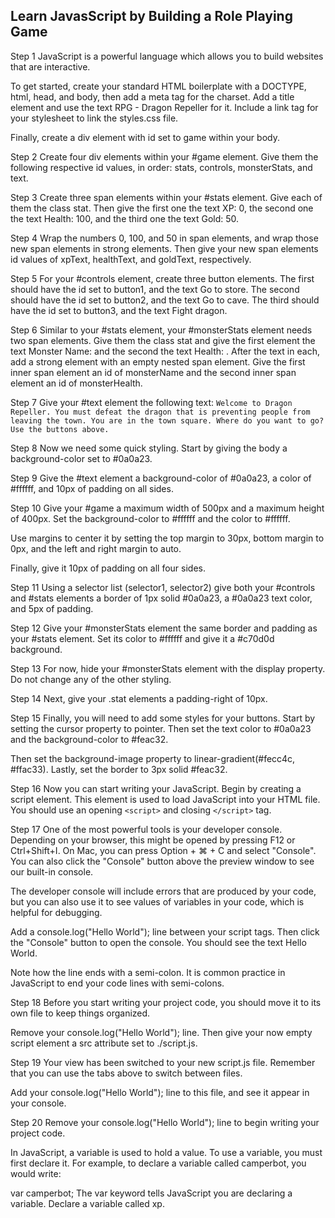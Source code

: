 ## Learn JavasScript by Building a Role Playing Game

Step 1
JavaScript is a powerful language which allows you to build websites that are interactive.

To get started, create your standard HTML boilerplate with a DOCTYPE, html, head, and body, then add a meta tag for the charset. Add a title element and use the text RPG - Dragon Repeller for it. Include a link tag for your stylesheet to link the styles.css file.

Finally, create a div element with id set to game within your body.

Step 2
Create four div elements within your #game element. Give them the following respective id values, in order: stats, controls, monsterStats, and text.

Step 3
Create three span elements within your #stats element. Give each of them the class stat. Then give the first one the text XP: 0, the second one the text Health: 100, and the third one the text Gold: 50.

Step 4
Wrap the numbers 0, 100, and 50 in span elements, and wrap those new span elements in strong elements. Then give your new span elements id values of xpText, healthText, and goldText, respectively.

Step 5
For your #controls element, create three button elements. The first should have the id set to button1, and the text Go to store. The second should have the id set to button2, and the text Go to cave. The third should have the id set to button3, and the text Fight dragon.

Step 6
Similar to your #stats element, your #monsterStats element needs two span elements. Give them the class stat and give the first element the text Monster Name: and the second the text Health: . After the text in each, add a strong element with an empty nested span element. Give the first inner span element an id of monsterName and the second inner span element an id of monsterHealth.

Step 7
Give your #text element the following text:
`Welcome to Dragon Repeller. You must defeat the dragon that is preventing people from leaving the town. You are in the town square. Where do you want to go? Use the buttons above.`

Step 8
Now we need some quick styling. Start by giving the body a background-color set to #0a0a23.

Step 9
Give the #text element a background-color of #0a0a23, a color of #ffffff, and 10px of padding on all sides.

Step 10
Give your #game a maximum width of 500px and a maximum height of 400px. Set the background-color to #ffffff and the color to #ffffff.

Use margins to center it by setting the top margin to 30px, bottom margin to 0px, and the left and right margin to auto.

Finally, give it 10px of padding on all four sides.

Step 11
Using a selector list (selector1, selector2) give both your #controls and #stats elements a border of 1px solid #0a0a23, a #0a0a23 text color, and 5px of padding.

Step 12
Give your #monsterStats element the same border and padding as your #stats element. Set its color to #ffffff and give it a #c70d0d background.

Step 13
For now, hide your #monsterStats element with the display property. Do not change any of the other styling.

Step 14
Next, give your .stat elements a padding-right of 10px.

Step 15
Finally, you will need to add some styles for your buttons. Start by setting the cursor property to pointer. Then set the text color to #0a0a23 and the background-color to #feac32.

Then set the background-image property to linear-gradient(#fecc4c, #ffac33). Lastly, set the border to 3px solid #feac32.

Step 16
Now you can start writing your JavaScript. Begin by creating a script element. This element is used to load JavaScript into your HTML file. You should use an opening `<script>` and closing `</script>` tag.

Step 17
One of the most powerful tools is your developer console. Depending on your browser, this might be opened by pressing F12 or Ctrl+Shift+I. On Mac, you can press Option + ⌘ + C and select "Console". You can also click the "Console" button above the preview window to see our built-in console.

The developer console will include errors that are produced by your code, but you can also use it to see values of variables in your code, which is helpful for debugging.

Add a console.log("Hello World"); line between your script tags. Then click the "Console" button to open the console. You should see the text Hello World.

Note how the line ends with a semi-colon. It is common practice in JavaScript to end your code lines with semi-colons.

Step 18
Before you start writing your project code, you should move it to its own file to keep things organized.

Remove your console.log("Hello World"); line. Then give your now empty script element a src attribute set to ./script.js.

Step 19
Your view has been switched to your new script.js file. Remember that you can use the tabs above to switch between files.

Add your console.log("Hello World"); line to this file, and see it appear in your console.

Step 20
Remove your console.log("Hello World"); line to begin writing your project code.

In JavaScript, a variable is used to hold a value. To use a variable, you must first declare it. For example, to declare a variable called camperbot, you would write:

var camperbot;
The var keyword tells JavaScript you are declaring a variable. Declare a variable called xp.